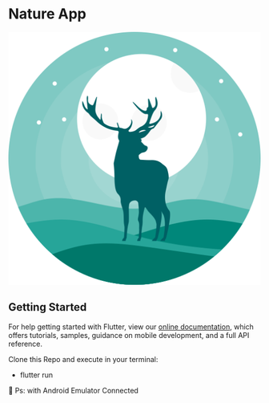 # Nature App

![Icon Image Nature App](https://github.com/Aleydon/Nature-App/blob/master/deer_logo.png)



## Getting Started



For help getting started with Flutter, view our
[online documentation](https://flutter.dev/docs), which offers tutorials,
samples, guidance on mobile development, and a full API reference.


Clone this Repo and execute in your terminal: 
  - flutter run 

:pushpin: Ps: with Android Emulator Connected



